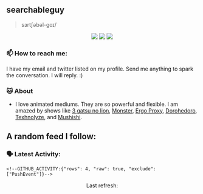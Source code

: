 ## searchableguy

> sɜrtʃəbəl-ɡɑɪ/

<p align="center">
  <img src="https://img.shields.io/badge/last%20major%20release-unknown.%202003-important" />
  <img src="https://img.shields.io/badge/vulnerabilities-moderate-critical" />
  <img src="https://img.shields.io/badge/code%20quality-A%20for%20effort-success" />
</p>

### 📫 How to reach me:

I have my email and twitter listed on my profile. Send me anything to spark the conversation. I will reply. :)

###

### 🐱 About

- I love animated mediums. They are so powerful and flexible. I am amazed by shows like [3 gatsu no lion](https://anilist.co/anime/21366/3gatsu-no-Lion), [Monster](https://anilist.co/anime/19/Monster), [Ergo Proxy](https://anilist.co/anime/790/Ergo-Proxy), [Dorohedoro](https://anilist.co/anime/105228/Dorohedoro/), [Texhnolyze](https://anilist.co/anime/26/Texhnolyze/), and [Mushishi](https://anilist.co/anime/457/Mushishi).

## A random feed I follow:

<!--FEED:{"rows": 5, "raw": true, "title": true, "shuffle": true }-->

### 🗣 Latest Activity:

```
<!--GITHUB_ACTIVITY:{"rows": 4, "raw": true, "exclude": ["PushEvent"]}-->
```

<p align="center">Last refresh: <b><!--TIMESTAMP:{"format": "dddd, MMMM Do YYYY, h:mm:ss a [UTC]"}--></b>

